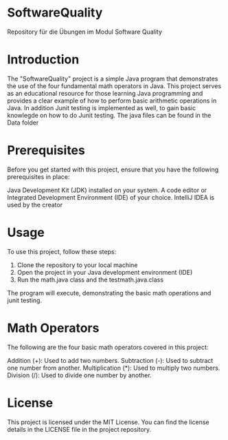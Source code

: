 # SoftwareQuality
Repository für die Übungen im Modul Software Quality

# Introduction

The "SoftwareQuality" project is a simple Java program that demonstrates the use of the four fundamental math operators in Java. This project serves as an educational resource for those learning Java programming and provides a clear example of how to perform basic arithmetic operations in Java. In addition Junit testing is implemented as well, to gain basic knowlegde on how to do Junit testing. The java files can be found in the Data folder

# Prerequisites

Before you get started with this project, ensure that you have the following prerequisites in place:

Java Development Kit (JDK) installed on your system.
A code editor or Integrated Development Environment (IDE) of your choice. IntelliJ IDEA is used by the creator

# Usage

To use this project, follow these steps:

1. Clone the repository to your local machine
2. Open the project in your Java development environment (IDE)
3. Run the math.java class and the testmath.java.class

The program will execute, demonstrating the basic math operations and junit testing.

# Math Operators

The following are the four basic math operators covered in this project:

Addition (+): Used to add two numbers.
Subtraction (-): Used to subtract one number from another.
Multiplication (*): Used to multiply two numbers.
Division (/): Used to divide one number by another.

# License

This project is licensed under the MIT License. You can find the license details in the LICENSE file in the project repository.

